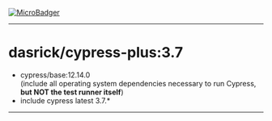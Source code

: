 [![MicroBadger][microbadger-image]][microbadger-url]
***

# dasrick/cypress-plus:3.7

* cypress/base:12.14.0 <br>(include all operating system dependencies necessary to run Cypress, **but NOT the test runner itself**)
* include cypress latest 3.7.*

***

[microbadger-image]: https://images.microbadger.com/badges/image/dasrick/cypress-plus:3.7.svg
[microbadger-url]: https://microbadger.com/images/dasrick/cypress-plus:3.7

